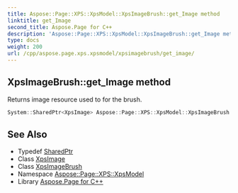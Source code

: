 ```yaml
---
title: Aspose::Page::XPS::XpsModel::XpsImageBrush::get_Image method
linktitle: get_Image
second_title: Aspose.Page for C++
description: 'Aspose::Page::XPS::XpsModel::XpsImageBrush::get_Image method. Returns image resource used to for the brush in C++.'
type: docs
weight: 200
url: /cpp/aspose.page.xps.xpsmodel/xpsimagebrush/get_image/
---
```

## XpsImageBrush::get_Image method


Returns image resource used to for the brush.

```cpp
System::SharedPtr<XpsImage> Aspose::Page::XPS::XpsModel::XpsImageBrush::get_Image()
```

## See Also

* Typedef [SharedPtr](../../../system/sharedptr/)
* Class [XpsImage](../../xpsimage/)
* Class [XpsImageBrush](../)
* Namespace [Aspose::Page::XPS::XpsModel](../../)
* Library [Aspose.Page for C++](../../../)
